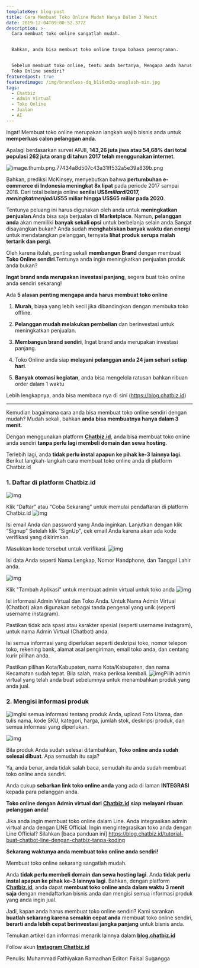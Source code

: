 ```yaml
---
templateKey: blog-post
title: Cara Membuat Toko Online Mudah Hanya Dalam 3 Menit
date: 2019-12-04T09:00:52.377Z
description: >-
  Cara membuat toko online sangatlah mudah.


  Bahkan, anda bisa membuat toko online tanpa bahasa pemrograman.


  Sebelum membuat toko online, tentu anda bertanya, Mengapa anda harus membuat
  Toko Online sendiri?
featuredpost: true
featuredimage: /img/brandless-dq_b1i6xm3q-unsplash-min.jpg
tags:
  - Chatbiz
  - Admin Virtual
  - Toko Online
  - Jualan
  - AI
---
```

Ingat! Membuat toko online merupakan langkah wajib bisnis anda untuk **memperluas calon pelanggan anda**.

Apalagi berdasarkan survei APJII, **143,26 juta jiwa atau 54,68% dari total populasi 262 juta orang di tahun 2017 telah menggunakan internet**.



![image.thumb.png.77434a8d507c43a31ff532a5e39a839b.png](https://lh6.googleusercontent.com/MCiCRYo-Rgrw7603b58qXBZLAixu55KV4J_mC7PCHr0Qtpn4iVM2vZWd-ZKI9c2ikJ0ISlAudRwGVD5gvWEt3trwHkmwidpOyStKEz_3thoMAZMoOjVAY7PpuDDNhMcHjcgrT9jy)


Bahkan, prediksi McKinsey, menyebutkan bahwa **pertumbuhan e-commerce di Indonesia meningkat 8x lipat** pada periode 2017 sampai 2018. Dari total belanja online **senilai US$8 miliar di 2017, meningkat menjadi US$55 miliar hingga US$65 miliar pada 2020**.

Tentunya peluang ini harus digunakan oleh anda untuk **meningkatkan penjualan**.Anda bisa saja berjualan di **Marketplace**. Namun, **pelanggan anda** akan memiliki **banyak sekali opsi** untuk berbelanja selain anda.Sangat disayangkan bukan? Anda sudah **menghabiskan banyak waktu dan energi** untuk mendatangkan pelanggan, ternyata **lihat produk serupa malah tertarik dan pergi**.

Oleh karena itulah, penting sekali **membangun Brand** dengan membuat **Toko Online sendiri**.Tentunya anda ingin meningkatkan penjualan produk anda bukan? 

**Ingat brand anda merupakan investasi panjang**, segera buat toko online anda sendiri sekarang!

Ada **5 alasan penting mengapa anda harus membuat toko online**

1. **Murah**, biaya yang lebih kecil jika dibandingkan dengan membuka toko offline.

2. **Pelanggan mudah melakukan pembelian** dan berinvestasi untuk meningkatkan penjualan.

3. **Membangun brand sendiri**, Ingat brand anda merupakan investasi panjang.

4. Toko Online anda siap **melayani pelanggan anda 24 jam sehari setiap hari**.

5. **Banyak otomasi kegiatan**, anda bisa mengelola ratusan bahkan ribuan order dalam 1 waktu

Lebih lengkapnya, anda bisa membaca nya di sini (https://blog.chatbiz.id)

---

Kemudian bagaimana cara anda bisa membuat toko online sendiri dengan mudah?
Mudah sekali, bahkan **anda bisa membuatnya hanya dalam 3 menit**.

Dengan menggunakan platform [**Chatbiz.id**](https://chatbiz.id/), anda bisa membuat toko online anda sendiri **tanpa perlu lagi membeli domain dan sewa hosting**.

Terlebih lagi, anda **tidak perlu instal apapun ke pihak ke-3 lainnya lagi**.
Berikut langkah-langkah cara membuat toko online anda di platform Chatbiz.id

### **1. Daftar di platform Chatbiz.id**

 ![img](https://docs.google.com/drawings/u/0/d/suMKTDnNI_57SBYBd3GkRIg/image?w=624&h=201&rev=86&ac=1&parent=1GjeROOMs2x1OiwkpdzHw1bFqtQQP4BPeFqe9YF8soRs) 

Klik “Daftar” atau “Coba Sekarang” untuk memulai pendaftaran di platform Chatbiz.id
   ![img](https://lh4.googleusercontent.com/d5c9H08DDvBQZ-QmYfcpDjyAc3YlqFMPmn3usO0PO2GJ5hiyC7W2MN3VHxsyeWK_PDpsIVK0_1qGmW4LF04XW8oi_zm_FT7VhN6OOTnTfZhsQS8cFjOpjwXBxyUk5Dwj2jJ9G3YJ)

Isi email Anda dan password yang Anda inginkan. Lanjutkan dengan klik “Signup”
Setelah klik "SignUp", cek email Anda karena akan ada kode verifikasi yang dikirimkan.

 Masukkan kode tersebut untuk verifikasi.
   ![img](https://lh5.googleusercontent.com/P36nTYYJe1dyDc48v02VDR37iJM6QiQy3eNkopQ_0UbaT-sKlD2Ugb9eorZqYuqhlllPByEm53alfeFxEx9XTSPerGCxgLcikgB4kp_7rFBk6IpsSpTeprHbnKk3p7i6Kua0zwqy)

Isi data Anda seperti Nama Lengkap, Nomor Handphone, dan Tanggal Lahir anda.

  ![img](https://docs.google.com/drawings/u/0/d/sFKq9JU7Ny0fp7cqFmXyqrw/image?w=624&h=337&rev=68&ac=1&parent=1GjeROOMs2x1OiwkpdzHw1bFqtQQP4BPeFqe9YF8soRs)

Klik "Tambah Aplikasi" untuk membuat admin virtual untuk toko anda
   ![img](https://lh5.googleusercontent.com/1AGfnCWDTfCP5jOk3BL6XWh64FBwW0mTVfW7EhAmIdgA-qqXEzbia1AGaH7ljtvn1kAxBKp_yZSxoMQ7DrPVmnPe3BtBiNBuujw3J8kwJLgP3wOldlOPrDs1PiK_p0vFtJzCmVMj)

Isi informasi Admin Virtual dan Toko Anda. Untuk Nama Admin Virtual (Chatbot) akan digunakan sebagai tanda pengenal yang unik (seperti username instagram). 

Pastikan tidak ada spasi atau karakter spesial (seperti username instagram), untuk nama Admin Virtual (Chatbot) anda.

Isi semua informasi yang diperlukan seperti deskripsi toko, nomor telepon toko, rekening bank, alamat asal pengiriman, email toko anda, dan centang kurir pilihan anda.

Pastikan pilihan Kota/Kabupaten, nama Kota/Kabupaten, dan nama Kecamatan sudah tepat. Bila salah, maka periksa kembali.
   ![img](https://lh6.googleusercontent.com/KgZ-7zJ1NkPYQmwDxXWE1Gs6mv1vI59yRgdKbaeWDCFqn2EyjXs3GMlFDd_ptvva8YUpaqHWJJ-qu5Tgxg-dhUh7Bywz5Fb9iZc_eiE8gA14IhiZNmo-JLL0dCTxzEXISW_OtOC_)Pilih admin virtual yang telah anda buat sebelumnya untuk menambahkan produk yang anda jual.

### **2. Mengisi informasi produk**

![img](https://lh3.googleusercontent.com/qaMPmhFEjK89KIodwwJwXoH7S6qtRVXh4hJNckhCfAUOwmoBLhN0osKgmM1SCALDV2-iCgi3Ox8wNYT2R7Z_Em6qTlUEyCKx_c7oIVT2YzhQR_txLp-2OCTnrp1N-T0F3KEtDgtJ)Isi semua informasi tentang produk Anda, upload Foto Utama, dan tulis nama, kode SKU, kategori, harga, jumlah stok, deskripsi produk, dan semua informasi yang diperlukan.

![img](https://docs.google.com/drawings/u/0/d/sfxEV967xVZvvVWVOSBkygg/image?w=624&h=345&rev=90&ac=1&parent=1GjeROOMs2x1OiwkpdzHw1bFqtQQP4BPeFqe9YF8soRs)

Bila produk Anda sudah selesai ditambahkan, **Toko online anda sudah selesai dibuat**.
Apa semudah itu saja?

Ya, anda benar, anda tidak salah baca, semudah itu anda sudah membuat toko online anda sendiri.

Anda cukup **sebarkan link toko online anda** yang ada di laman **INTEGRASI** kepada para pelanggan anda.

**Toko online dengan Admin virtual dari** [**Chatbiz.id**](https://chatbiz.id/) **siap melayani ribuan pelanggan anda!**

Jika anda ingin membuat toko online dalam Line. Anda integrasikan admin virtual anda dengan LINE Official. Ingin mengintegrasikan toko anda dengan Line Official? Silahkan [baca panduan ini] https://blog.chatbiz.id/tutorial-buat-chatbot-line-dengan-chatbiz-tanpa-koding

**Sekarang waktunya anda membuat toko online anda sendiri!**

Membuat toko online sekarang sangatlah mudah. 

Anda **tidak perlu membeli domain dan sewa hosting lagi**.
Anda **tidak perlu instal apapun ke pihak ke-3 lainnya lagi**.
Bahkan, dengan platform [**Chatbiz.id**](https://chatbiz.id/), anda dapat **membuat toko online anda dalam waktu 3 menit saja** dengan mendaftarkan bisnis anda dan mengisi semua informasi produk yang anda ingin jual.

Jadi, kapan anda harus membuat toko online sendiri?
Kami sarankan **buatlah sekarang karena semakin cepat anda** membuat toko online sendiri, **berarti anda lebih cepat berinvestasi jangka panjang** untuk bisnis anda.

Temukan artikel dan informasi menarik lainnya dalam [**blog.chatbiz.id**](https://blog.chatbiz.id/)

Follow akun [**Instagram Chatbiz.id**](https://www.instagram.com/chatbiz.id/)

Penulis: Muhammad Fathiyakan Ramadhan
Editor: Faisal Sugangga
